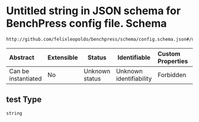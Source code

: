 # Untitled string in JSON schema for BenchPress config file. Schema

```txt
http://github.com/felixleopoldo/benchpress/schema/config.schema.json#/definitions/tetrad_gfci/properties/test
```




| Abstract            | Extensible | Status         | Identifiable            | Custom Properties | Additional Properties | Access Restrictions | Defined In                                                                  |
| :------------------ | ---------- | -------------- | ----------------------- | :---------------- | --------------------- | ------------------- | --------------------------------------------------------------------------- |
| Can be instantiated | No         | Unknown status | Unknown identifiability | Forbidden         | Allowed               | none                | [config.schema.json\*](../../out/config.schema.json "open original schema") |

## test Type

`string`
